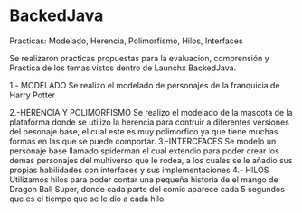# BackedJava
Practicas: Modelado, Herencia, Polimorfismo, Hilos, Interfaces


Se realizaron practicas propuestas para la evaluacion, comprensión y Practica de los temas vistos dentro de Launchx BackedJava. 

1.- MODELADO 
    Se realizo el modelado de personajes de la franquicia de Harry Potter 
    
2.-HERENCIA Y POLIMORFISMO
    Se realizo el modelado de la mascota de la plataforma donde se utilizo la herencia para contruir a diferentes versiones del pesonaje base, el cual este
    es muy polimorfico ya que tiene muchas formas en las que se puede comportar.
3.-INTERCFACES
   Se modelo un personaje base llamado spiderman el cual extendio para poder crear los demas personajes del multiverso que le rodea, a los cuales se le añadio
   sus propias habilidades con interfaces y sus implementaciones
4.- HILOS
    Utilizamos hilos para poder contar una pequeña historia de el mango de Dragon Ball Super, donde cada parte del comic aparece cada 5 segundos que es el tiempo
    que se le dio a cada hilo.
